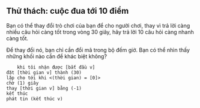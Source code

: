 ## Thử thách: cuộc đua tới 10 điểm

Bạn có thể thay đổi trò chơi của bạn để cho người chơi, thay vì trả lời càng nhiều câu hỏi càng tốt trong vòng 30 giây, hãy trả lời 10 câu hỏi càng nhanh càng tốt.

Để thay đổi nó, bạn chỉ cần đổi mã trong bộ đếm giờ. Bạn có thể nhìn thấy những khối nào cần để khác biệt không?

```blocks3
    khi tôi nhận được [bắt đầu v]
đặt [thời gian v] thành (30)
lặp cho tới khi <(thời gian) = [0]>
chờ (1) giây
thay [thời gian v] bằng (-1)
kết thúc
phát tin (kết thúc v)
```